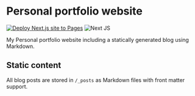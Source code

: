 # Personal portfolio website

[![Deploy Next.js site to Pages](https://github.com/trolund/trolund.github.io/actions/workflows/nextjs.yml/badge.svg?branch=master)](https://github.com/trolund/trolund.github.io/actions/workflows/nextjs.yml)
![Next JS](https://img.shields.io/badge/Next-black?style=for-the-badge&logo=next.js&logoColor=white)

My Personal portfolio website including a statically generated blog using Markdown.

## Static content

All blog posts are stored in `/_posts` as Markdown files with front matter support.
